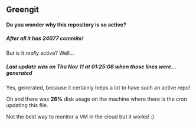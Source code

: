 ## Greengit

#### Do you wonder why this repository is so active?

##### After all it has 24077 commits!

But is it *really* active? Well...

##### Last update was on Thu Nov 11 at 01:25:08 when those lines were... generated

Yes, generated, because it certainly helps a lot to have such an active repo!

Oh and there was **26%** disk usage on the machine
where there is the cron updating this file.

Not the best way to monitor a VM in the cloud but it works! :)
